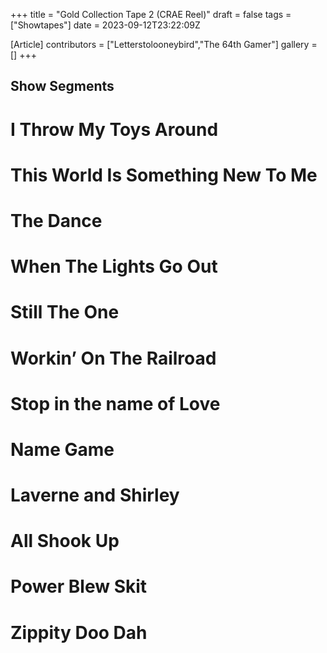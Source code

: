+++
title = "Gold Collection Tape 2 (CRAE Reel)"
draft = false
tags = ["Showtapes"]
date = 2023-09-12T23:22:09Z

[Article]
contributors = ["Letterstolooneybird","The 64th Gamer"]
gallery = []
+++
<h2> Show Segments </h2>

# I Throw My Toys Around
# This World Is Something New To Me
# The Dance
# When The Lights Go Out
# Still The One
# Workin’ On The Railroad
# Stop in the name of Love
# Name Game
# Laverne and Shirley
# All Shook Up
# Power Blew Skit
# Zippity Doo Dah